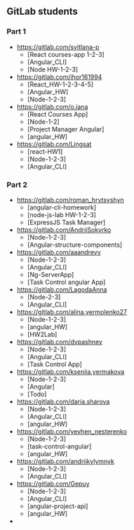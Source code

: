 ## GitLab students

### Part 1

* https://gitlab.com/svitlana-p
  + [React courses-app 1-2-3]
  + [Angular_CLI]
  + [Node HW-1-2-3]
* https://gitlab.com/ihor161994
  + [React_HW-1-2-3-4-5]
  + [Angular_HW]
  + [Node-1-2-3]
* https://gitlab.com/o.iana
  + [React Courses App]
  + [Node-1-2]
  + [Project Manager Angular]
  + [angular_HW]
* https://gitlab.com/Lingsat
  + [react-HW1]
  + [Node-1-2-3]
  + [Angular_CLI]

### Part 2

* https://gitlab.com/roman_hrytsyshyn
  + [angular-cli-homework]
  + [node-js-lab HW-1-2-3]
  + [ExpressJS Task Manager]
* https://gitlab.com/AndriiSokyrko
  + [Node-1-2-3]
  + [Angular-structure-components]
* https://gitlab.com/aaandrevv
  + [Node-1-2-3]
  + [Angular_CLI]
  + [Ng-ServerApp]
  + [Task Control angular App]
* https://gitlab.com/LagodaAnna
  + [Node-2-3]
  + [Angular_CLI]
* https://gitlab.com/alina.yermolenko27
  + [Node-1-2-3]
  + [angular_HW]
  + [HW2Lab]
* https://gitlab.com/dvpashnev
  + [Node-1-2-3]
  + [Angular_CLI]
  + [Task Control App]
* https://gitlab.com/kseniia.yermakova
  + [Node-1-2-3]
  + [Angular]
  + [Todo]
* https://gitlab.com/daria.sharova
  + [Node-1-2-3]
  + [Angular_CLI]
  + [angular_HW]
* https://gitlab.com/yevhen_nesterenko
  + [Node-1-2-3]
  + [task-control-angular]
  + [angular_HW]
* https://gitlab.com/andriikylymnyk
  + [Node-1-2-3]
  + [Angular_CLI]
* https://gitlab.com/Gepuy
  + [Node-1-2-3]
  + [Angular_CLI]
  + [angular-project-api]
  + [angular_HW]
* 





